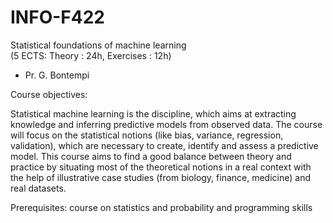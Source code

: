 # INFO-F422
Statistical foundations of machine learning <br />
(5 ECTS: Theory : 24h, Exercises : 12h) <br />

- Pr. G. Bontempi  

Course objectives:

Statistical machine learning is the discipline, which aims at extracting knowledge and inferring predictive models from observed data. The course will focus on the statistical notions (like bias, variance, regression, validation), which are necessary to create, identify and assess a predictive model. This course aims to find a good balance between theory and practice by situating most of the theoretical notions in a real context with the help of illustrative case studies (from biology, finance, medicine) and real datasets.

Prerequisites: course on statistics and probability and programming skills
